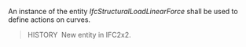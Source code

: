 ﻿An instance of the entity _IfcStructuralLoadLinearForce_ shall be used to define actions on curves.

> HISTORY&nbsp; New entity in IFC2x2.
